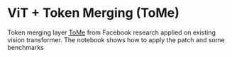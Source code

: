 # ViT + Token Merging (ToMe)

Token merging layer [ToMe](https://github.com/facebookresearch/ToMe) from Facebook research applied on existing vision transformer.
The notebook shows how to apply the patch and some benchmarks
